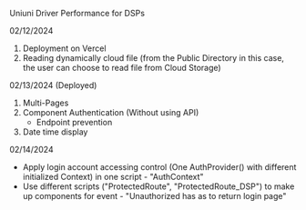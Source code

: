 Uniuni Driver Performance for DSPs

02/12/2024
1. Deployment on Vercel
2. Reading dynamically cloud file (from the Public Directory in this case, the user can choose to read file from Cloud Storage)

02/13/2024 (Deployed)
1. Multi-Pages
2. Component Authentication (Without using API)
   - Endpoint prevention
3. Date time display

02/14/2024
- Apply login account accessing control (One AuthProvider() with different initialized Context) in one script -  "AuthContext"
- Use different scripts ("ProtectedRoute", "ProtectedRoute_DSP") to make up components for event - "Unauthorized has as to return login page"
